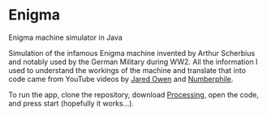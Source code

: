 # Enigma
Enigma machine simulator in Java

Simulation of the infamous Enigma machine invented by Arthur Scherbius and notably used by the German Military during WW2. All the information I used to understand the workings of the machine and translate that into code came from YouTube videos by [Jared Owen](https://www.youtube.com/watch?v=ybkkiGtJmkM) and [Numberphile](https://www.youtube.com/watch?v=G2_Q9FoD-oQ). 

To run the app, clone the repository, download [Processing](https://processing.org/download), open the code, and press start (hopefully it works...). 
